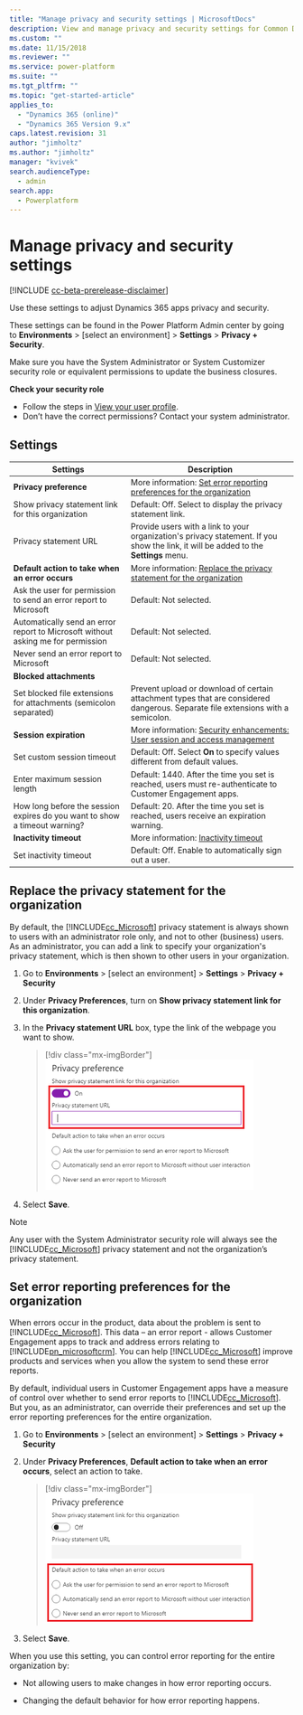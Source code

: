 ```yaml
---
title: "Manage privacy and security settings | MicrosoftDocs"
description: View and manage privacy and security settings for Common Data Service.
ms.custom: ""
ms.date: 11/15/2018
ms.reviewer: ""
ms.service: power-platform
ms.suite: ""
ms.tgt_pltfrm: ""
ms.topic: "get-started-article"
applies_to: 
  - "Dynamics 365 (online)"
  - "Dynamics 365 Version 9.x"
caps.latest.revision: 31
author: "jimholtz"
ms.author: "jimholtz"
manager: "kvivek"
search.audienceType: 
  - admin
search.app: 
  - Powerplatform
---
```

# Manage privacy and security settings

[!INCLUDE [cc-beta-prerelease-disclaimer](../includes/cc-beta-prerelease-disclaimer.md)]

Use these settings to adjust Dynamics 365 apps privacy and security.

These settings can be found in the Power Platform Admin center by going to **Environments** > [select an environment] > **Settings** > **Privacy + Security**.

Make sure you have the System Administrator or System Customizer security role or equivalent permissions to update the business closures.

**Check your security role**

- Follow the steps in [View your user profile](https://docs.microsoft.com/dynamics365/customer-engagement/basics/view-your-user-profile).
- Don’t have the correct permissions? Contact your system administrator.

## Settings

|Settings|Description|  
|--------------|-----------------|  
|**Privacy preference**|More information: [Set error reporting preferences for the organization](#set-error-reporting-preferences-for-the-organization)|  
|Show privacy statement link for this organization|Default: Off. Select to display the privacy statement link.|  
|Privacy statement URL|Provide users with a link to your organization's privacy statement. If you show the link, it will be added to the **Settings** menu.| 
|**Default action to take when an error occurs**|More information: [Replace the privacy statement for the organization](#replace-the-privacy-statement-for-the-organization) |
|Ask the user for permission to send an error report to Microsoft|Default: Not selected. |  
|Automatically send an error report to Microsoft without asking me for permission|Default: Not selected.  |  
|Never send an error report to Microsoft|Default: Not selected. |  
|**Blocked attachments**| |
|Set blocked file extensions for attachments (semicolon separated)|Prevent upload or download of certain attachment types that are considered dangerous. Separate file extensions with a semicolon.|
|**Session expiration**|More information: [Security enhancements: User session and access management](https://docs.microsoft.com/dynamics365/customer-engagement/admin/user-session-management)|  
|Set custom session timeout|Default: Off. Select **On** to specify values different from default values.|
|Enter maximum session length|Default: 1440. After the time you set is reached, users must re-authenticate to Customer Engagement apps.|  
|How long before the session expires do you want to show a timeout warning?|Default: 20. After the time you set is reached, users receive an expiration warning.|  
|**Inactivity timeout**|More information: [Inactivity timeout](https://docs.microsoft.com/dynamics365/customer-engagement/admin/user-session-management#inactivity-timeout) |  
|Set inactivity timeout|Default: Off. Enable to automatically sign out a user. |  

## Replace the privacy statement for the organization  
 By default, the [!INCLUDE[cc_Microsoft](../includes/cc-microsoft.md)] privacy statement is always shown to users with an administrator role only, and not to other (business) users. As an administrator, you can add a link to specify your organization's privacy statement, which is then shown to other users in your organization.  
  
1. Go to **Environments** > [select an environment] > **Settings** > **Privacy + Security**
  
2. Under **Privacy Preferences**, turn on **Show privacy statement link for this organization**.
  
3. In the **Privacy statement URL** box, type the link of the webpage you want to show.  
  
   > [!div class="mx-imgBorder"] 
   > ![Replace privacy statement for the organization](media/privacy-preference-statement75.png "Replace privacy statement for the organization")
  
4. Select **Save**.  
  
> [!NOTE]
>  Any user with the System Administrator security role will always see the [!INCLUDE[cc_Microsoft](../includes/cc-microsoft.md)] privacy statement and not the organization’s privacy statement.


## Set error reporting preferences for the organization 
 When errors occur in the product, data about the problem is sent to [!INCLUDE[cc_Microsoft](../includes/cc-microsoft.md)]. This data – an error report - allows Customer Engagement apps to track and address errors relating to [!INCLUDE[pn_microsoftcrm](../includes/pn-microsoftcrm.md)]. You can help [!INCLUDE[cc_Microsoft](../includes/cc-microsoft.md)] improve products and services when you allow the system to send these error reports.  
  
 By default, individual users in Customer Engagement apps have a measure of control over whether to send error reports to [!INCLUDE[cc_Microsoft](../includes/cc-microsoft.md)]. But you, as an administrator, can override their preferences and set up the error reporting preferences for the entire organization.  
  
1. Go to **Environments** > [select an environment] > **Settings** > **Privacy + Security**
  
2. Under **Privacy Preferences**, **Default action to take when an error occurs**, select an action to take. 
  
   > [!div class="mx-imgBorder"] 
   > ![Select error notification preferences for users](media/privacy-preference-error-notifications75.png "Select error notification preferences for users")
 
3. Select **Save**. 

When you use this setting, you can control error reporting for the entire organization by:  
  
-   Not allowing users to make changes in how error reporting occurs.  
  
-   Changing the default behavior for how error reporting happens.  
  
